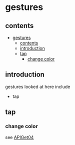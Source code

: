# gestures

## contents

- [gestures](#gestures)
  - [contents](#contents)
  - [introduction](#introduction)
  - [tap](#tap)
    - [change color](#change-color)

## introduction

gestures looked at here include

- tap

## tap

### change color

see [APIGet04](../projects/APIGet04)

